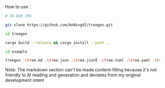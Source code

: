 How to use：
```bash
# IN WIN CMD

git clone https://github.com/AnNingUI/treegen.git

cd treegen

cargo build --release && cargo install --path .

cd example

treegen .\tree.md .\tree.json .\tree.json5 .\tree.toml .\tree.yaml .\tree.yml
```

Note:
The markdown section can't be made content-filling because it's not friendly to AI reading and generation and deviates from my original development intent